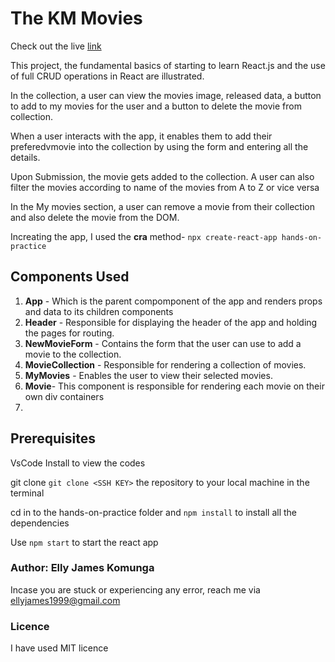 # The KM Movies

Check out the live [link](https://hands-on-practice.vercel.app/)

This project, the fundamental basics of starting to learn React.js  and the use of full CRUD operations in React are illustrated.

In the collection, a user can view the movies image, released data, a button to add to my movies for the user  and a button to delete the movie from collection.

When a user interacts with the app, it enables them to add their preferedvmovie into the collection by using the form and entering all the details.

Upon Submission, the movie gets added to the collection.
A user can also filter the movies according to name of the movies from A to Z or vice versa 



In the My movies section, a user can remove a movie from their collection  and also delete the movie from the DOM.


Increating the app, I used the **cra** method- ``npx create-react-app hands-on-practice``
 
## Components Used
1. **App** - Which is the parent compomponent of the app and renders props and data to its children components 
2. **Header** - Responsible for displaying the header of the app and holding the pages for routing.
1. **NewMovieForm** - Contains the form that the user can use to add a movie to the collection.
2. **MovieCollection** - Responsible for rendering a collection of movies.
3. **MyMovies** - Enables the user to view their selected movies.
4. **Movie**-  This component is responsible for rendering each movie on their own div containers
5. 
## Prerequisites   

VsCode Install to view the codes

git clone ````git clone <SSH KEY>```` the repository to your local machine in the terminal

cd in to  the hands-on-practice folder and ``npm install`` to install all the dependencies

Use ``npm start`` to start the react app

 


### Author: Elly James Komunga
Incase you are stuck or experiencing any error, reach me via ellyjames1999@gmail.com

### Licence 
I have used MIT licence
